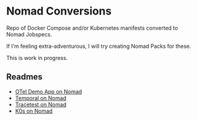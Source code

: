 # Nomad Conversions

Repo of Docker Compose and/or Kubernetes manifests converted to Nomad Jobspecs.

If I'm feeling extra-adventurous, I will try creating Nomad Packs for these.

This is work in progress.

## Readmes

* [OTel Demo App on Nomad](otel-demo-app/README.md)
* [Temporal on Nomad](temporal/README.md)
* [Tracetest on Nomad](tracetest/README.md)
* [K0s on Nomad](k0s/README.md)
